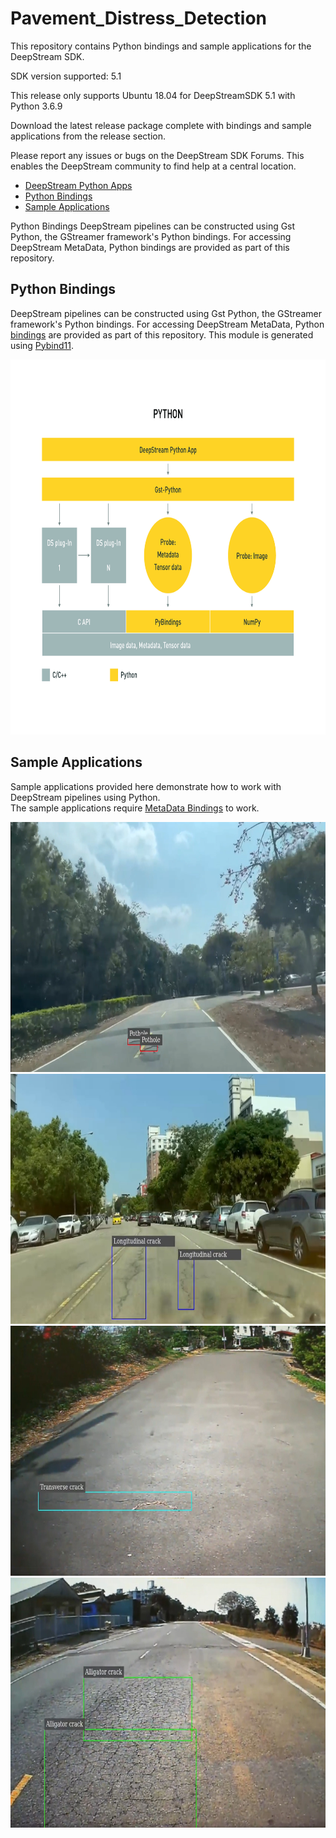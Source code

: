 # Pavement_Distress_Detection

This repository contains Python bindings and sample applications for the DeepStream SDK.

SDK version supported: 5.1



This release only supports Ubuntu 18.04 for DeepStreamSDK 5.1 with Python 3.6.9 

Download the latest release package complete with bindings and sample applications from the release section.

Please report any issues or bugs on the DeepStream SDK Forums. This enables the DeepStream community to find help at a central location.

- [DeepStream Python Apps](#deepstream-python-apps)
- [Python Bindings](#python-bindings)
- [Sample Applications](#sample-applications)

Python Bindings
DeepStream pipelines can be constructed using Gst Python, the GStreamer framework's Python bindings. For accessing DeepStream MetaData, Python bindings are provided as part of this repository. 

<a name="metadata_bindings"></a>
## Python Bindings
DeepStream pipelines can be constructed using Gst Python, the GStreamer framework's Python bindings. For accessing DeepStream MetaData, 
Python [bindings](bindings) are provided as part of this repository. This module is generated using [Pybind11](https://github.com/pybind/pybind11).

<p align="center">
<img src="images/python-app-pipeline.png" alt="bindings pipeline" height="600px"/>
</p>

## Sample Applications

Sample applications provided here demonstrate how to work with DeepStream pipelines using Python.  
The sample applications require [MetaData Bindings](#metadata_bindings) to work.  

<p align="center">
<img src="images/Jetson Xavier NX Pothole.png" alt="deepstream python app screenshot" height="400px"/>
<img src="images/Jetson Xavier NX Longitudinal crack.jpg" alt="deepstream python app screenshot" height="400px"/>
<img src="images/Jetson Xavier NX Transverse crack.jpg" alt="deepstream python app screenshot" height="400px"/>
<img src="images/Jetson Xavier NX Alligator cracks.jpg" alt="deepstream python app screenshot" height="400px"/>    
</p>
